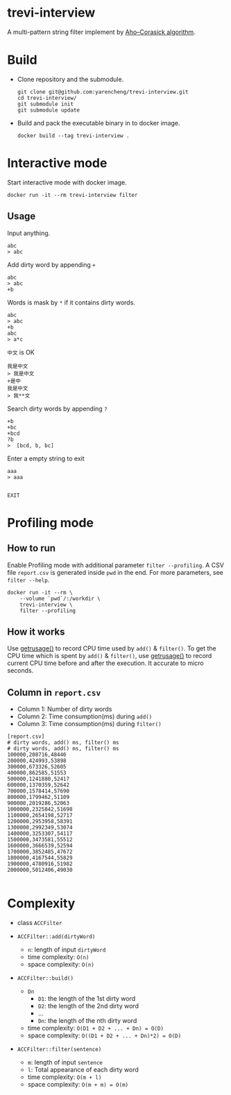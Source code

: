 # trevi-interview

A multi-pattern string filter implement by [Aho–Corasick algorithm](https://en.wikipedia.org/wiki/Aho%E2%80%93Corasick_algorithm).

# Build

* Clone repository and the submodule.

    ```
    git clone git@github.com:yarencheng/trevi-interview.git
    cd trevi-interview/
    git submodule init
    git submodule update
    ```

* Build and pack the executable binary in to docker image.

    `docker build --tag trevi-interview .`

# Interactive mode

Start interactive mode with docker image.

`docker run -it --rm trevi-interview filter`

## Usage

Input anything.

```
abc
> abc
```

Add dirty word by appending `+`

```
abc
> abc
+b
```

Words is mask by `*` if it contains dirty words.

```
abc
> abc
+b
abc
> a*c
```

`中文` is OK

```
我是中文
> 我是中文
+是中
我是中文
> 我**文
```

Search dirty words by appending `?`

```
+b
+bc
+bcd
?b
>  [bcd, b, bc]
```

Enter a empty string to exit

```
aaa
> aaa


EXIT

```


# Profiling mode

## How to run
Enable Profiling mode with additional parameter `filter --profiling`.
A CSV file `report.csv` is generated inside `pwd` in the end.
For more parameters, see `filter --help`.

```
docker run -it --rm \
    --volume `pwd`/:/workdir \
    trevi-interview \
    filter --profiling
```

## How it works

Use [getrusage()](http://man7.org/linux/man-pages/man2/getrusage.2.html) to record CPU time used by `add()` & `filter()`. To get the CPU time which is spent by `add()` & `filter()`, use [getrusage()](http://man7.org/linux/man-pages/man2/getrusage.2.html) to record current CPU time before and after the execution. It accurate to micro seconds.

## Column in `report.csv`

* Column 1: Number of dirty words
* Column 2: Time consumption(ms) during `add()`
* Column 3: Time consumption(ms) during `filter()`

```
[report.csv]
# dirty words, add() ms, filter() ms
# dirty words, add() ms, filter() ms
100000,208716,48446
200000,424993,53898
300000,673326,52605
400000,862585,51553
500000,1241880,52417
600000,1370359,52642
700000,1578414,57690
800000,1799462,51109
900000,2019286,52063
1000000,2325842,51698
1100000,2654198,52717
1200000,2953958,58391
1300000,2992349,53074
1400000,3253307,54117
1500000,3473581,55512
1600000,3666539,52594
1700000,3852485,47672
1800000,4167544,55829
1900000,4780916,51982
2000000,5012406,49030


```

# Complexity

* class `ACCFilter`


* `ACCFilter::add(dirtyWord)`
    * `n`: length of input `dirtyWord`
    * time complexity: `O(n)`
    * space complexity: `O(n)`

* `ACCFilter::build()`
    * `Dn`
        * `D1`: the length of the 1st dirty word
        * `D2`: the length of the 2nd dirty word
        * ...
        * `Dn`: the length of the nth dirty word
    * time complexity: `O(D1 + D2 + ... + Dn) = O(D)`
    * space complexity: `O((D1 + D2 + ... + Dn)*2) = O(D)`

* `ACCFilter::filter(sentence)`
    * `m`: length of input `sentence`
    * `l`: Total appearance of each dirty word
    * time complexity: `O(m + l)`
    * space complexity: `O(m + m) = O(m)`


